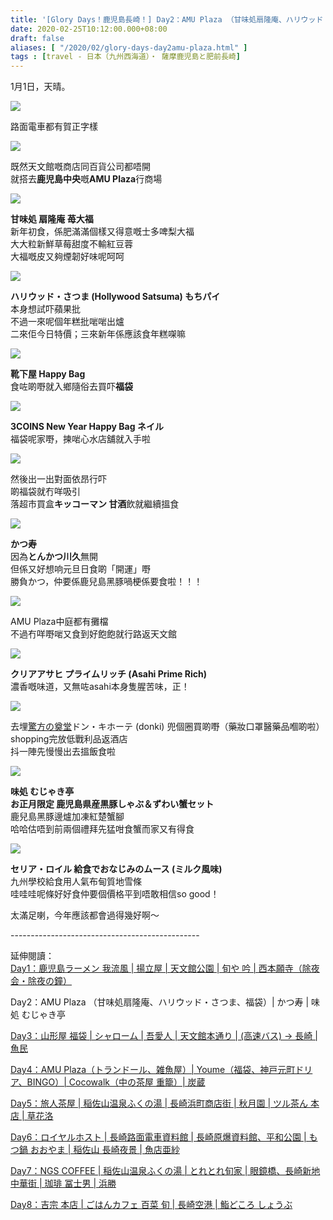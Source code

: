 ```yaml
---
title: '[Glory Days！鹿児島長崎！] Day2：AMU Plaza （甘味処扇隆庵、ハリウッド・さつま、福袋）| かつ寿 | 味処 むじゃき亭'
date: 2020-02-25T10:12:00.000+08:00
draft: false
aliases: [ "/2020/02/glory-days-day2amu-plaza.html" ]
tags : [travel - 日本（九州西海道）・ 薩摩鹿児島と肥前長崎]
---
```


1月1日，天晴。  

![](/images/kojngs2.jpg)

路面電車都有賀正字樣  

![](https://ndgrfa.ch.files.1drv.com/y4mtxwYtgKLI3QAqZ9EQbQjnpcNMLlZ1tMH-4sNsOlwrHiufCLH_vz6vbTJ5Ct69skP6iSiqgk32s-Z4XP4bKoyfUZOc3r6lUDEBCPkyTnri-ypqgXVTxeQWuh0HXcGZCfBkVk8o9_k4AFr37uuXgNbY1VwiX7omGycu0O6zJvL8HBdE33qi2Sa6BZzdh-izCSlTQg4F6s9hPzNVEwhvgJ4JQ?width=660&height=371&cropmode=none)

既然天文館嘅商店同百貨公司都唔開  
就搭去**鹿児島中央**嘅**AMU Plaza**行商場  

![](https://ltgsfa.ch.files.1drv.com/y4mzaN1c5iFuwWviPS-yYVpN_QBN0wdMkDVZANAWLRvVGhPorWhXYK_WwiRtPUJk-OoIj70yw7Orv8W58mNYqoMLhWB6vJ8mVqLfUurnE5HBqgAnz5OhuxLkjfsAwGykPfXxW8X-RxoXg4vKFtphUxMIpkAlz1nWURnq4029QfYQ-vhdbVmOb5qcQPJHHekNwdgpPRQqUvVanb3YwEGPYsc5g?width=660&height=371&cropmode=none)

**甘味処 扇隆庵 苺大福**  
新年初食，係肥滿滿個樣又得意嘅士多啤梨大福  
大大粒新鮮草莓甜度不輸紅豆蓉  
大福嘅皮又夠煙韌好味呢呵呵  

![](https://ltgnfa.ch.files.1drv.com/y4mxtTpBi4ln44p2e9g9si6Kvw-6WkzTBYZsZO-P6k_RQoB5hYcS0L-iX6WZGOWNRcuFNk0QEdcub8ST-KxhanjDOH2k2kbHmlpL-NczGiZSxSvuw2_QFN3u7Ve1unC9uY7yNfy2puITf5sl6ngpQ48yk6IDd9JmnlAjANK65Wxx5vqEOptWkZIPZUs940JrXds7OjfTwdmghxc22_X9j9KAw?width=660&height=371&cropmode=none)

**ハリウッド・さつま (Hollywood Satsuma) もちパイ**  
本身想試吓蘋果批  
不過一來呢個年糕批啱啱出爐  
二來佢今日特價；三來新年係應該食年糕㗎嘛  

![](https://ndgwfa.ch.files.1drv.com/y4msMGQ6rs-AqAncAGyJMRkF6Vbgn-mATCJdljOQAS6LPQ1H3lZfV10SiN9Dy3A8ytMTLO_-2zglVSaP5nbocopxVGUyktaShq511vR8y2Pr6MImR1Mf-xYa_P-MLJw7PJ0IQ_sTtMVmPZEHMNILnVFkPhD-PDAiaClJ9aAbYiehx850ODA09tA4PyjxoQ3Hg-JRZzBJ_zbcuc7lLm8_rTtwg?width=660&height=371&cropmode=none)

**靴下屋 Happy Bag**  
食咗啲嘢就入鄉隨俗去買吓**福袋**  

![](https://ndgvfa.ch.files.1drv.com/y4m_olzryMLXexF-Y2SVYv-JArPCCce47Kr_w7Ub9ngLSi7nKjJ0DlFNSyvTygD3U3R7dTSWuUrXmEpCSB0Qa3HdhNKpU_162Al9fHDDEZf-diexcKCVNoFQP80TX19tIFDcj5LSzma0ZlzRzT2rqyRJBYfTpJ7nfbN4pt46M2lVIFwk1TQKKD3EkVk7pgh-3MA2RxDPrk65VBhIf4N086MWA?width=660&height=371&cropmode=none)

**3COINS New Year Happy Bag ネイル**  
福袋呢家嘢，揀啱心水店舖就入手啦  

![](https://ndglfa.ch.files.1drv.com/y4mimYrChfueb7L7HcqB7LRrWXreVD2MyZtlyUZl6zY4zywALHpNdHuLHqdapq4MTUlMw4FBjNPSzpUpUUxLCs_uejPXb8m8rFsttmEwI9WFCNiDt4p7vA3JSs51S2XjU5snGMUii6LCVDVcPePne4TlQJe2h3LvwJHPjOKRnFa3HlmESci_S6Fz3rtktqZ9PC0y5VDpCl69XYsVy1j9X2Thg?width=371&height=660&cropmode=none)

然後出一出對面依昂行吓  
啲福袋就冇咩吸引  
落超市買盒**キッコーマン 甘酒**飲就繼續搵食  

![](https://nngsfa.ch.files.1drv.com/y4m90g8t8c_m_ieDlS4tc6fIdaZkZ3Zg3OM61bCA-BusjIMQrC1plCGa2eqtWWT9qXOndHScTbC6Kure5hnLN-C_u4boem7orIyObPHwU3E1d3bgKPUdv6lbO8pi2O7tVrHy8-rTtfb38BLjP4uZO2mudp1USz5qTUAYDnKtdbDdX458ATi_fM9m3_Bg2iOPyRyLzXLWR66PatgCBUariB_yA?width=660&height=371&cropmode=none)

**かつ寿**  
因為**とんかつ川久**無開  
但係又好想响元旦日食啲「開運」嘢  
勝負かつ，仲要係鹿兒島黑豚喎梗係要食啦！！！  

![](https://nngofa.ch.files.1drv.com/y4mxhR-J9AWmyqsOXscQswo1a9dA60fJ0r_7kXF3GYg3xdJcVYrUMTHYulWCRwEtvuC3km9sg02o--9UzTt-G6JbZgcohp_ExnJV1_DRv5JE9mfO3hOV9wRlmW-wnnQP8InpnkxDnYtiTgdBUvkZlCDjbnbqe9YpKUmJ1mpuCykzuo12eC2x4FKCecD4q9WlNFCh-6YKAQqAINXfDnrO-fUyg?width=660&height=371&cropmode=none)

AMU Plaza中庭都有攤檔  
不過冇咩嘢啱又食到好飽飽就行路返天文館  

![](https://nngnfa.ch.files.1drv.com/y4m1yv-hVreL0pTqOfmjYNcMdttw4P5HUoOBRqvndW5ruf7Nd4Sdw2umrKRiupWkiexXvay8RsbuwQrZ80BUegQHy-qHkHiG-m8lxqhGoLhfBnO3RWLBMfwZJFThrkX-vbNjKfNOyKBz0g1mDi5nohUZf-ihdIggqgbW_utFUBmxzPTuSYpvLwBZiOnLBqIg_-U0Ao0clpajU3HBYXt8lxjIg?width=371&height=660&cropmode=none)

**クリアアサヒ プライムリッチ (Asahi Prime Rich)**  
濃香嘅味道，又無咗asahi本身隻腥苦味，正！  

![](https://m9gwfa.ch.files.1drv.com/y4mBaf6J6zecmgNPGHadDWQwlFYBvGDsxb2cDQiswcvVtGGdvJvXL2QE7bI1LutKbCE9N0axx1W16wZyqx87-mbi_42bCB3woSY_2GTimmLJdaSy9gobiXQ4c2M4qRtznMZrYtFI9V6u3_3ONd1rJgwn5_Jg2Byyzzm5MReJQIzGQ2jautXvDGoKwv_tLnrg9nKwnqGtpkR0Db46Fg44usJZg?width=660&height=371&cropmode=none)

去埋[驚方の奠堂](https://www.youtube.com/watch?v=59UtjqkTFeM)ドン・キホーテ (donki) 兜個圈買啲嘢（藥妝口罩醫藥品嗰啲啦）  
shopping完放低戰利品返酒店  
抖一陣先慢慢出去搵飯食啦  

![](https://ntgsww.ch.files.1drv.com/y4mEMlJjfwxPgVtBspmkFwpTZEcKglrZIDdTTeyGG0XC8HLsfidtfatd6VKqP44CQPE6kjzIlTpchEN0fOLzDeAUYRosxwHLohavodM-4uxCdH_kVuyAGRpFojf8qSQ_6FqoxKEEMSq3i0M1L1_rkACAGWamXuXhaQrROnVdMlGh984o3TjPFP7PZLKzw8Q0hzQMlvO-wQ2Pud7C4dzJtf01w?width=660&height=371&cropmode=none)

**味処 むじゃき亭**  
**お正月限定 鹿児島県産黒豚しゃぶ＆ずわい蟹セット**  
鹿兒島黑豚邊爐加凍紅楚蟹腳  
哈哈估唔到前兩個禮拜先猛咁食蟹而家又有得食  

![](https://l9gpfa.ch.files.1drv.com/y4mH6_WHo_mYC65FzRVI9FGxd6jTIgNGly0_6bZuQBQYs44vA9-_mLFvdCu35wTJHCQsAtPom3TzUVo-tss6C6FESbPQT-NDsVu0OwgqDGS6KGUOpo8mPykuF8VSQecgc3yZ_xhStlhk946O6la3wU1XOmLsf6u0njCezdOCwdO5h4x9U2mz1Icsd5NEyh1DvDsaGFWmA4m5WXtVIeEkAwffQ?width=660&height=371&cropmode=none)

**セリア・ロイル 給食でおなじみのムース (ミルク風味)**  
九州學校給食用人氣布甸質地雪條  
哇哇哇呢條好好食仲要個價格平到唔敢相信so good！  
  
太滿足喇，今年應該都會過得幾好啊～  
  
\-----------------------------------------------  
  
延伸閱讀：  
[Day1：鹿児島ラーメン 我流風 | 揚立屋 | 天文館公園 | 旬や 吟 | 西本願寺（除夜会・除夜の鐘）](https://www.hidie.net/2020/02/glory-days-day1.html)

Day2：AMU Plaza （甘味処扇隆庵、ハリウッド・さつま、福袋）| かつ寿 | 味処 むじゃき亭

[Day3：山形屋 福袋 | シャローム | 吾愛人 | 天文館本通り | (高速バス) → 長崎 | 魚民](https://www.hidie.net/2020/02/glory-days-day3.html)

[Day4：AMU Plaza（トランドール、雑魚屋）| Youme（福袋、神戸元町ドリア、BINGO）| Cocowalk（中の茶屋 重籠）| 炭蔵](https://www.hidie.net/2020/02/glory-days-day4amu-plaza-youmebingo.html)

[Day5：旅人茶屋 | 稲佐山温泉ふくの湯 | 長崎浜町商店街 | 秋月園 | ツル茶ん 本店 | 草花洛](https://www.hidie.net/2020/03/glory-days-day5.html)

[Day6：ロイヤルホスト | 長崎路面電車資料館 | 長崎原爆資料館、平和公園 | もつ鍋 おおやま | 稲佐山 長崎夜景 | 魚店亜紗](https://www.hidie.net/2020/03/glory-days-day6.html)

[Day7：NGS COFFEE | 稲佐山温泉ふくの湯 | とれとれ旬家 | 眼鏡橋、長崎新地中華街 | 珈琲 冨士男 | 浜勝](https://www.hidie.net/2020/03/glory-days-day7ngs-coffee.html)

[Day8：吉宗 本店 | ごはんカフェ 百菜 旬 | 長崎空港 | 鮨どころ しょうぶ](https://www.hidie.net/2020/03/glory-days-day8.html)